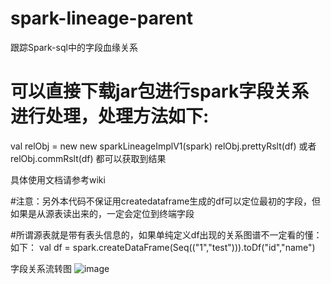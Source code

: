 # spark-lineage-parent
跟踪Spark-sql中的字段血缘关系

# 可以直接下载jar包进行spark字段关系进行处理，处理方法如下:
val relObj = new new sparkLineageImplV1(spark)
relObj.prettyRslt(df) 或者relObj.commRslt(df) 都可以获取到结果

具体使用文档请参考wiki

#注意：另外本代码不保证用createdataframe生成的df可以定位最初的字段，但如果是从源表读出来的，一定会定位到终端字段

#所谓源表就是带有表头信息的，如果单纯定义df出现的关系图谱不一定看的懂：如下：
val df = spark.createDataFrame(Seq(("1","test"))).toDf("id","name")


字段关系流转图
![image](https://user-images.githubusercontent.com/26522622/123889277-baa32b00-d987-11eb-9b2c-3af8e53e443e.png)


